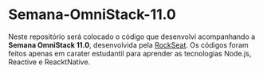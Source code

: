 # Semana-OmniStack-11.0

Neste repositório será colocado o código que desenvolvi acompanhando a **Semana OmniStack 11.0**, desenvolvida pela [RockSeat](https://rocketseat.com.br/). Os códigos foram feitos apenas em carater estudantil para aprender as tecnologias Node.js, Reactive e ReacktNative.
